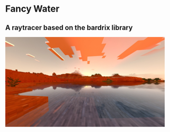# Fancy Water

<h2>A raytracer based on the bardrix library</h2>

<img src="project_assets/thumb.png">